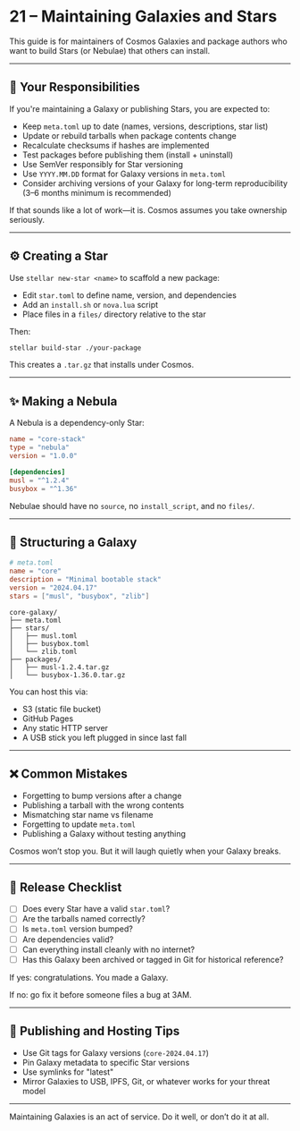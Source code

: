 # 21 – Maintaining Galaxies and Stars

This guide is for maintainers of Cosmos Galaxies and package authors who want to build Stars (or Nebulae) that others can install.

---

## 🌟 Your Responsibilities
If you're maintaining a Galaxy or publishing Stars, you are expected to:

- Keep `meta.toml` up to date (names, versions, descriptions, star list)
- Update or rebuild tarballs when package contents change
- Recalculate checksums if hashes are implemented
- Test packages before publishing them (install + uninstall)
- Use SemVer responsibly for Star versioning
- Use `YYYY.MM.DD` format for Galaxy versions in `meta.toml`
- Consider archiving versions of your Galaxy for long-term reproducibility (3–6 months minimum is recommended)

If that sounds like a lot of work—it is. Cosmos assumes you take ownership seriously.

---

## ⚙️ Creating a Star
Use `stellar new-star <name>` to scaffold a new package:

- Edit `star.toml` to define name, version, and dependencies
- Add an `install.sh` or `nova.lua` script
- Place files in a `files/` directory relative to the star

Then:
```bash
stellar build-star ./your-package
```
This creates a `.tar.gz` that installs under Cosmos.

---

## ✨ Making a Nebula
A Nebula is a dependency-only Star:
```toml
name = "core-stack"
type = "nebula"
version = "1.0.0"

[dependencies]
musl = "^1.2.4"
busybox = "^1.36"
```
Nebulae should have no `source`, no `install_script`, and no `files/`.

---

## 📄 Structuring a Galaxy
```toml
# meta.toml
name = "core"
description = "Minimal bootable stack"
version = "2024.04.17"
stars = ["musl", "busybox", "zlib"]
```

```
core-galaxy/
├── meta.toml
├── stars/
│   ├── musl.toml
│   ├── busybox.toml
│   └── zlib.toml
├── packages/
│   ├── musl-1.2.4.tar.gz
│   └── busybox-1.36.0.tar.gz
```

You can host this via:

- S3 (static file bucket)
- GitHub Pages
- Any static HTTP server
- A USB stick you left plugged in since last fall

---

## ❌ Common Mistakes
- Forgetting to bump versions after a change
- Publishing a tarball with the wrong contents
- Mismatching star name vs filename
- Forgetting to update `meta.toml`
- Publishing a Galaxy without testing anything

Cosmos won’t stop you. But it will laugh quietly when your Galaxy breaks.

---

## 🚀 Release Checklist
- [ ] Does every Star have a valid `star.toml`?
- [ ] Are the tarballs named correctly?
- [ ] Is `meta.toml` version bumped?
- [ ] Are dependencies valid?
- [ ] Can everything install cleanly with no internet?
- [ ] Has this Galaxy been archived or tagged in Git for historical reference?

If yes: congratulations. You made a Galaxy.

If no: go fix it before someone files a bug at 3AM.

---

## 🤖 Publishing and Hosting Tips
- Use Git tags for Galaxy versions (`core-2024.04.17`)
- Pin Galaxy metadata to specific Star versions
- Use symlinks for "latest"
- Mirror Galaxies to USB, IPFS, Git, or whatever works for your threat model

---

Maintaining Galaxies is an act of service. Do it well, or don’t do it at all.

